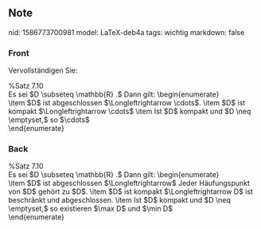 ## Note
nid: 1586773700981
model: LaTeX-deb4a
tags: wichtig
markdown: false

### Front
Vervollständigen Sie:<div>
</div><div><div>%Satz 7.10 </div><div>
</div>Es sei $D \subseteq \mathbb{R} .$ Dann gilt:
\begin{enumerate}
<div>\item $D$ ist abgeschlossen $\Longleftrightarrow \cdots$.
\item $D$ ist kompakt $\Longleftrightarrow \cdots$
\item Ist $D$ kompakt und $D \neq \emptyset,$ so $\cdots$</div><div>\end{enumerate}</div></div>

### Back
<div>%Satz 7.10 </div><div>
</div>Es sei $D \subseteq \mathbb{R} .$ Dann gilt:
\begin{enumerate}
<div>\item $D$ ist abgeschlossen $\Longleftrightarrow$ Jeder Häufungspunkt von $D$ gehört zu $D$.
\item $D$ ist kompakt $\Longleftrightarrow D$ ist beschränkt und abgeschlossen.
\item Ist $D$ kompakt und $D \neq \emptyset,$ so existieren $\max D$ und $\min D$</div><div>\end{enumerate}
</div>
